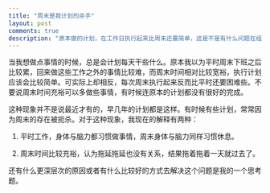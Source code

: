 ```yaml
---
title: "周末是我计划的杀手"
layout: post
comments: true
description: "原本做的计划，在工作日执行起来比周末还要简单，这是不是有什么问题在组绕着我"
---
```


当我想做点事情的时候，总是会计划每天干些什么。原本我以为平时周末下班之后比较累，回来做这些工作之外的事情比较难，而周末时间相对比较宽裕，执行计划应该会比较简单。可实际上却相反，每次周末执行起来反而比平时还要困难些。不要说周末时间充裕可以多做些事情，有时候连原本的计划都没有很好的完成。

这种现象并不是说最近才有的，早几年的计划都是这样。有时候有些计划，常常因为周末的存在被扼杀。对于这种现象，我现在的解释有两种：

1. 平时工作，身体与脑力都习惯做事情，周末身体与脑力同样习惯休息。

2. 周末时间比较充裕，认为拖延拖延也没有关系，结果拖着拖着一天就过去了。

还有什么更深层次的原因或者有什么比较好的方式去解决这个问题是我的一个思考题。
